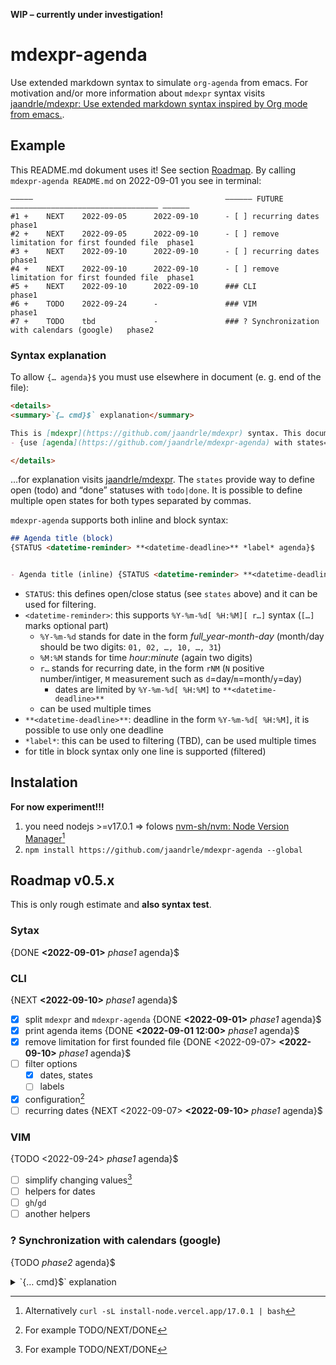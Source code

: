 **WIP – currently under investigation!**

# mdexpr-agenda
Use extended markdown syntax to simulate `org-agenda` from emacs.
For motivation and/or more information about `mdexpr` syntax visits
[jaandrle/mdexpr: Use extended markdown syntax inspired by Org mode from emacs.](https://github.com/jaandrle/mdexpr).

## Example
This README.md dokument uses it! See section [Roadmap](#roadmap).
By calling `mdexpr-agenda README.md` on 2022-09-01 you see in terminal:
```terminal
—————                                           —————— FUTURE ————————————————————————————————— ——————
#1 +    NEXT    2022-09-05      2022-09-10      - [ ] recurring dates                           phase1
#2 +    NEXT    2022-09-05      2022-09-10      - [ ] remove limitation for first founded file  phase1
#3 +    NEXT    2022-09-10      2022-09-10      - [ ] recurring dates                           phase1
#4 +    NEXT    2022-09-10      2022-09-10      - [ ] remove limitation for first founded file  phase1
#5 +    NEXT    2022-09-10      2022-09-10      ### CLI                                         phase1
#6 +    TODO    2022-09-24      -               ### VIM                                         phase1
#7 +    TODO    tbd             -               ### ? Synchronization with calendars (google)   phase2
```

### Syntax explanation
To allow `{… agenda}$` you must use elsewhere in document (e. g. end of the file):
```markdown
<details>
<summary>`{… cmd}$` explanation</summary>

This is [mdexpr](https://github.com/jaandrle/mdexpr) syntax. This document uses:
- {use [agenda](https://github.com/jaandrle/mdexpr-agenda) with states=TODO,NEXT|DONE mdexpr}$

</details>
```
…for explanation visits [jaandrle/mdexpr](https://github.com/jaandrle/mdexpr#syntax-v05x-currently).
The `states` provide way to define open (todo) and “done” statuses with `todo|done`. It is possible
to define multiple open states for both types separated by commas.

`mdexpr-agenda` supports both inline and block syntax:
```markdown
## Agenda title (block)
{STATUS <datetime-reminder> **<datetime-deadline>** *label* agenda}$


- Agenda title (inline) {STATUS <datetime-reminder> **<datetime-deadline>** *label* agenda}$
```

- `STATUS`: this defines open/close status (see `states` above) and it can be used for filtering.
- `<datetime-reminder>`: this supports `%Y-%m-%d[ %H:%M][ r…]` syntax (`[…]` marks optional part)
	- `%Y-%m-%d` stands for date in the form *full\_year-month-day*  (month/day should be two digits: `01, 02, …, 10, …, 31`)
	- `%M:%M` stands for time *hour:minute* (again two digits)
	- `r…` stands for recurring date, in the form `rNM` (`N` positive number/intiger, `M` measurement such as `d`=day/`m`=month/`y`=day)
		- dates are limited by `%Y-%m-%d[ %H:%M]` to `**<datetime-deadline>**`
	- <datetime-reminder> can be used multiple times
- `**<datetime-deadline>**`: deadline in the form `%Y-%m-%d[ %H:%M]`, it is possible to use only one deadline
- `*label*`: this can be used to filtering (TBD), can be used multiple times
- for title in block syntax only one line is supported (filtered)

## Instalation
**For now experiment!!!**

1. you need nodejs >=v17.0.1 ⇒ folows [nvm-sh/nvm: Node Version Manager](https://github.com/nvm-sh/nvm)[^node]
1. `npm install https://github.com/jaandrle/mdexpr-agenda --global`

## Roadmap v0.5.x
This is only rough estimate and **also syntax test**.

### Sytax
{DONE **<2022-09-01>** *phase1* agenda}$

### CLI
{NEXT **<2022-09-10>** *phase1* agenda}$

- [x] split `mdexpr` and `mdexpr-agenda` {DONE **<2022-09-01>** *phase1* agenda}$
- [x] print agenda items {DONE **<2022-09-01 12:00>** *phase1* agenda}$
- [x] remove limitation for first founded file {DONE <2022-09-07> **<2022-09-10>** *phase1* agenda}$
- [ ] filter options
	- [x] dates, states
	- [ ] labels
- [x] configuration[^prepinani]
- [ ] recurring dates {NEXT <2022-09-07> **<2022-09-10>** *phase1* agenda}$

### VIM
{TODO <2022-09-24> *phase1* agenda}$

- [ ] simplify changing values[^prepinani]
- [ ] helpers for dates
- [ ] `gh`/`gd`
- [ ] another helpers

### ? Synchronization with calendars (google)
{TODO *phase2* agenda}$


[^prepinani]: For example TODO/NEXT/DONE
[^node]: Alternatively `curl -sL install-node.vercel.app/17.0.1 | bash`

<details>
<summary>`{… cmd}$` explanation</summary>

This is [mdexpr](https://github.com/jaandrle/mdexpr) syntax. This document uses:
- {use [agenda](https://github.com/jaandrle/mdexpr-agenda) with states=TODO,NEXT|DONE mdexpr}$

</details>
